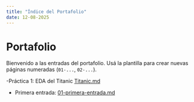 ```yaml
---
title: "Índice del Portafolio"
date: 12-08-2025
---
```


# Portafolio

Bienvenido a las entradas del portafolio. Usá la plantilla para crear nuevas páginas numeradas
(`01-...`, `02-...`).

-Práctica 1: EDA del Titanic [Titanic.md](Titanic.md)



- Primera entrada: [01-primera-entrada.md](01-primera-entrada.md)

